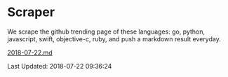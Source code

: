 # Scraper

We scrape the github trending page of these languages: go, python, javascript, swift, objective-c, ruby, and push a markdown result everyday.

[2018-07-22.md](https://github.com/henson/Scraper/blob/master/2018-07-22.md)

Last Updated: 2018-07-22 09:36:24